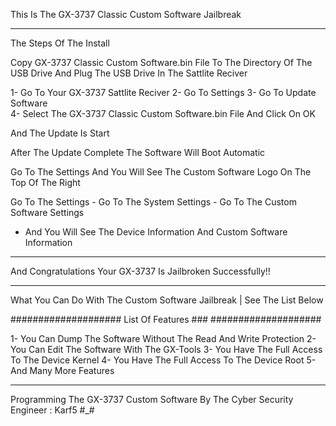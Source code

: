 This Is The GX-3737 Classic Custom Software Jailbreak 
_________________________________________________________________

The Steps Of The Install

Copy GX-3737 Classic Custom Software.bin File To The Directory Of The USB Drive 
And Plug The USB Drive In The Sattlite Reciver

1- Go To Your GX-3737 Sattlite Reciver
2- Go To Settings
3- Go To Update Software  
4- Select The GX-3737 Classic Custom Software.bin File And Click On OK

And The Update Is Start

After The Update Complete The Software Will Boot Automatic 

Go To The Settings And You Will See The Custom Software Logo On The Top Of The Right

Go To The Settings - Go To The System Settings - Go To The Custom Software Settings 
- And You Will See The Device Information And Custom Software Information
________________________________________________________________
                                                                                                                                       
And Congratulations Your GX-3737 Is Jailbroken Successfully!!                                          
________________________________________________________________

What You Can Do With The Custom Software Jailbreak | See The List Below

####################
List Of Features ###
####################

1- You Can Dump The Software Without The Read And Write Protection
2- You Can Edit The Software With The GX-Tools
3- You Have The Full Access To The Device Kernel
4- You Have The Full Access To The Device Root 
5- And Many More Features


________________________________________________________________________________________________________
Programming The GX-3737 Custom Software By The Cyber Security Engineer : Karf5 #_#

